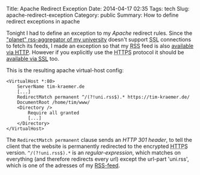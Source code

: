 Title: Apache Redirect Exception
Date: 2014-04-17 02:35
Tags: tech
Slug: apache-redirect-exception
Category: public
Summary: How to define redirect exceptions in apache

Tonight I had to define an exception to my <dfn title="The Apache HTTP Server">Apache</dfn> redirect rules. Since the ["planet" rss-aggregator of my university](http://planet.mafiasi.de) doesn't support <abbr title="Secure Sockets Layer">SSL</abbr> connections to fetch its feeds, I made an exception so that my <abbr title="Really Simple Syndication">RSS</abbr> feed is also [available via <abbr title="Hypertext Transfer Protocol">HTTP</abbr>](http://tim-kraemer.de/uni.rss). However if you explicitly use the <abbr title="HyperText Transfer Protocol Secure">HTTPS</abbr> protocol it should be [available via <abbr title="Secure Sockets Layer">SSL</abbr>](https://tim-kraemer.de/uni.rss) too.

This is the resulting apache virtual-host config:

```
<VirtualHost *:80>
	ServerName tim-kraemer.de
	[...]
	RedirectMatch permanent ^/(?!uni.rss$).* https://tim-kraemer.de/
	DocumentRoot /home/tim/www/
	<Directory />
		Require all granted
		[...]
	</Directory>
</VirtualHost>
```

The `RedirectMatch permanent` clause sends an <dfn title="The HTTP response status code 301 Moved Permanently is used for permanent redirection, meaning current links or records using the URL that the 301 Moved Permanently response is received for should be updated to the new URL provided in the Location field of the response.">HTTP 301 header</dfn>, to tell the client that the website is permanently redirected to the encrypted <abbr title="HyperText Transfer Protocol Secure">HTTPS</abbr> version. `^/(?!uni.rss$).*` is an <dfn title="In theoretical computer science and formal language theory, a regular expression (abbreviated regex or regexp) is a sequence of characters that forms a search pattern, mainly for use in pattern matching with strings, or string matching, i.e. &quot;find and replace&quot;-like operations. The concept arose in the 1950s, when the American mathematician Stephen Kleene formalized the description of a regular language, and came into common use with the Unix text processing utilities ed, an editor, and grep (global regular expression print), a filter.">regular-expression</dfn>, which matches on everything (and therefore redirects every url) except the url-part 'uni.rss', which is one of the adresses of my [RSS-feed](https://tim-kraemer.de/blog/feeds/all.rss).

